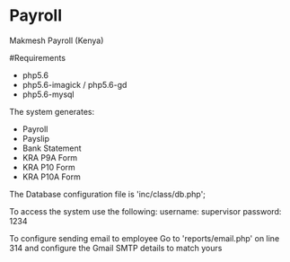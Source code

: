 # Payroll
Makmesh Payroll (Kenya)

#Requirements
- php5.6
- php5.6-imagick / php5.6-gd
- php5.6-mysql

The system generates:
- Payroll
- Payslip
- Bank Statement
- KRA P9A Form
- KRA P10 Form
- KRA P10A Form

The Database configuration file is 'inc/class/db.php';

To access the system use the following:
username: supervisor
password: 1234


To configure sending email to employee
Go to 'reports/email.php' on line 314 and configure the Gmail SMTP details to match yours